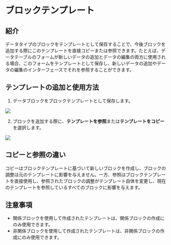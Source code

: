 # ブロックテンプレート

<PluginInfo name="ui-schema-storage"></PluginInfo>

## 紹介

データタイプのブロックをテンプレートとして保存することで、今後ブロックを追加する際にこのテンプレートを直接コピーまたは参照できます。たとえば、データテーブルのフォームが新しいデータの追加とデータの編集の両方に使用される場合、このフォームをテンプレートとして保存し、新しいデータの追加やデータの編集のインターフェースでそれを参照することができます。

## テンプレートの追加と使用方法

1. データブロックをブロックテンプレートとして保存します。

![](https://static-docs.nocobase.com/b7718cea8784587d53524ade3c5b0a82.png)

2. ブロックを追加する際に、**テンプレートを参照**または**テンプレートをコピー**を選択します。

![](https://static-docs.nocobase.com/135df7344e0f3080199e4bb1071c2fa6.png)

## コピーと参照の違い

コピーはブロックテンプレートに基づいて新しいブロックを作成し、ブロックの調整は元のテンプレートに影響を与えません。一方、参照はブロックテンプレートを直接使用し、参照されたブロックの調整がテンプレート自体を変更し、現在のテンプレートを参照しているすべてのブロックに影響を与えます。

## 注意事項

- 関係ブロックを使用して作成されたテンプレートは、関係ブロックの作成にのみ使用できます。
- 非関係ブロックを使用して作成されたテンプレートは、非関係ブロックの作成にのみ使用できます。

